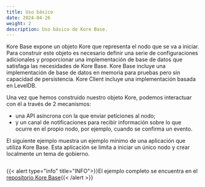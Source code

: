```yaml
---
title: Uso básico
date: 2024-04-26
weight: 2
description: Uso básico de Kore Base.
---
```

Kore Base expone un objeto Kore que representa el nodo que se va a iniciar. Para construir este objeto es necesario definir una serie de configuraciones adicionales y proporcionar una implementación de base de datos que satisfaga las necesidades de Kore Base. Kore Base incluye una implementación de base de datos en memoria para pruebas pero sin capacidad de persistencia. Kore Client incluye una implementación basada en LevelDB.

Una vez que hemos construido nuestro objeto Kore, podemos interactuar con él a través de 2 mecanismos:
- una API asíncrona con la que enviar peticiones al nodo;
- y un canal de notificaciones para recibir información sobre lo que ocurre en el propio nodo, por ejemplo, cuando se confirma un evento. 

El siguiente ejemplo muestra un ejemplo mínimo de una aplicación que utiliza Kore Base. Esta aplicación se limita a iniciar un único nodo y crear localmente un tema de gobierno. 

```rust 

```

{{< alert type="info" title="INFO">}}El ejemplo completo se encuentra en el [repositorio Kore Base](https://github.com/kore-ledger/kore-base){{< /alert >}}